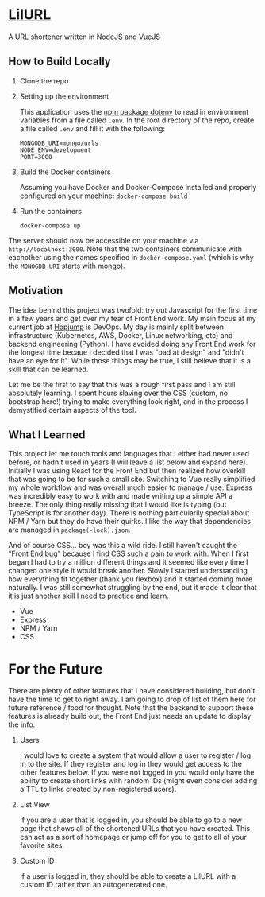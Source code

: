 # [LilURL](http://lilurl.dev)
A URL shortener written in NodeJS and VueJS


## How to Build Locally
1. Clone the repo
2. Setting up the environment

    This application uses the [npm package dotenv](https://www.npmjs.com/package/dotenv) to read in environment variables from a file called `.env`. In the root directory of the repo, create a file called `.env` and fill it with the following:

    ```
    MONGODB_URI=mongo/urls
    NODE_ENV=development
    PORT=3000
    ```

3. Build the Docker containers

    Assuming you have Docker and Docker-Compose installed and properly configured on your machine: `docker-compose build`

4. Run the containers

    `docker-compose up`

The server should now be accessible on your machine via `http://localhost:3000`. Note that the two containers communicate with eachother using the names specified in `docker-compose.yaml` (which is why the `MONOGDB_URI` starts with mongo).


## Motivation
The idea behind this project was twofold: try out Javascript for the first time in a few years and get over my fear of Front End work. My main focus at my current job at [Hopjump](https://hopjump.com/) is DevOps. My day is mainly split between infrastructure (Kubernetes, AWS, Docker, Linux networking, etc) and backend engineering (Python). I have avoided doing any Front End work for the longest time becaue I decided that I was "bad at design" and "didn't have an eye for it". While those things may be true, I still believe that it is a skill that can be learned.

Let me be the first to say that this was a rough first pass and I am still absolutely learning. I spent hours slaving over the CSS (custom, no bootstrap here!) trying to make everything look right, and in the process I demystified certain aspects of the tool.

## What I Learned
This project let me touch tools and languages that I either had never used before, or hadn't used in years (I will leave a list below and expand here). Initially I was using React for the Front End but then realized how overkill that was going to be for such a small site. Switching to Vue really simplified my whole workflow and was overall much easier to manage / use. Express was incredibly easy to work with and made writing up a simple API a breeze. The only thing really missing that I would like is typing (but TypeScript is for another day). There is nothing particularily special about NPM / Yarn but they do have their quirks. I like the way that dependencies are managed in `package(-lock).json`. 

And of course CSS... boy was this a wild ride. I still haven't caught the "Front End bug" because I find CSS such a pain to work with. When I first began I had to try a million different things and it seemed like every time I changed one style it would break another. Slowly I started understanding how everything fit together (thank you flexbox) and it started coming more naturally. I was still somewhat struggling by the end, but it made it clear that it is just another skill I need to practice and learn.

- Vue
- Express
- NPM / Yarn
- CSS


# For the Future
There are plenty of other features that I have considered building, but don't have the time to get to right away. I am going to drop of list of them here for future reference / food for thought. Note that the backend to support these features is already build out, the Front End just needs an update to display the info.
1. Users
    
    I would love to create a system that would allow a user to register / log in to the site. If they register and log in they would get access to the other features below. If you were not logged in you would only have the ability to create short links with random IDs (might even consider adding a TTL to links created by non-registered users).
2. List View

    If you are a user that is logged in, you should be able to go to a new page that shows all of the shortened URLs that you have created. This can act as a sort of homepage or jump off for you to get to all of your favorite sites.

3. Custom ID

    If a user is logged in, they should be able to create a LilURL with a custom ID rather than an autogenerated one.
